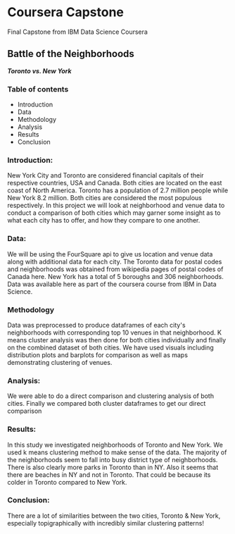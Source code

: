 # Coursera Capstone
Final Capstone from IBM Data Science Coursera

## Battle of the Neighborhoods 
***Toronto vs. New York***
 
### Table of contents
-  Introduction
-  Data
-  Methodology
-  Analysis
-  Results
-  Conclusion
 
 
 
### Introduction: 
New York City and Toronto are considered financial capitals of their respective countries, USA and Canada. Both cities are located on the east coast of North America. Toronto has a population of 2.7 million people while New York 8.2 million. Both cities are considered the most populous respectively.
In this project we will look at neighborhood and venue data to conduct a comparison of both cities which may garner some insight as to what each city has to offer, and how they compare to one another.
 
 
### Data:
We will be using the FourSquare api to give us location and venue data along with additional data for each city. The Toronto data for postal codes and neighborhoods was obtained from wikipedia pages of postal codes of Canada here.
New York has a total of 5 boroughs and 306 neighborhoods. Data was available here as part of the coursera course from IBM in Data Science.
 
 
### Methodology
Data was preprocessed to produce dataframes of each city's neighborhoods with corresponding top 10 venues in that neighborhood. K means cluster analysis was then done for both cities individually and finally on the combined dataset of both cities. We have used visuals including distribution plots and barplots for comparison as well as maps demonstrating clustering of venues. 


### Analysis:
We were able to do a direct comparison and clustering analysis of both cities. Finally we compared both cluster dataframes to get our direct comparison


### Results:
In this study we investigated neighborhoods of Toronto and New York. We used k means clustering method to make sense of the data. The majority of the neighborhoods seem to fall into busy district type of neighborhoods. There is also clearly more parks in Toronto than in NY. Also it seems that there are beaches in NY and not in Toronto. That could be because its colder in Toronto compared to New York.

### Conclusion:
There are a lot of similarities between the two cities, Toronto & New York, especially topigraphically with incredibly similar clustering patterns!
